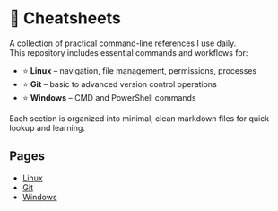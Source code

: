 # 📘 Cheatsheets

A collection of practical command-line references I use daily.  
This repository includes essential commands and workflows for:

- ⭐ **Linux** – navigation, file management, permissions, processes
- ⭐ **Git** – basic to advanced version control operations
- ⭐ **Windows** – CMD and PowerShell commands

Each section is organized into minimal, clean markdown files for quick lookup and learning.

## Pages
- [Linux](./linux.md)
- [Git](./git.md)
- [Windows](./windows.md)